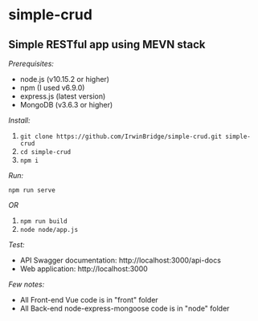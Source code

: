 # simple-crud
## Simple RESTful app using MEVN stack

*Prerequisites:*
- node.js (v10.15.2 or higher)
- npm (I used v6.9.0)
- express.js (latest version)
- MongoDB (v3.6.3 or higher)

*Install:*
1. ``` git clone https://github.com/IrwinBridge/simple-crud.git simple-crud ```
2.  ```cd simple-crud ```
3. ``` npm i ```

*Run:*

``` npm run serve ```

*OR*

1.  ```npm run build ```
2.  ```node node/app.js ```

*Test:*
- API Swagger documentation: http://localhost:3000/api-docs
- Web application: http://localhost:3000

*Few notes:*
- All Front-end Vue code is in "front" folder
- All Back-end node-express-mongoose code is in "node" folder